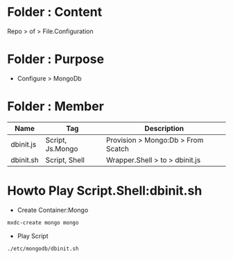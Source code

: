 # Folder : Content

Repo > of > File.Configuration

# Folder : Purpose
- Configure > MongoDb


# Folder : Member
|Name|Tag|Description|
|--|--|--|
|dbinit.js|Script, Js.Mongo|Provision > Mongo:Db > From Scatch|
|dbinit.sh|Script, Shell|Wrapper.Shell > to > dbinit.js|


# Howto Play Script.Shell:dbinit.sh
- Create Container:Mongo
```bash
mxdc-create mongo mongo
```
- Play Script
```bash
./etc/mongodb/dbinit.sh
```



[//]: #(Reference)


